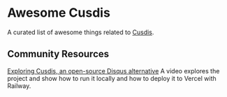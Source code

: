 # Awesome Cusdis

A curated list of awesome things related to [Cusdis](https://cusdis.com).

## Community Resources

[Exploring Cusdis, an open-source Disqus alternative](https://www.youtube.com/watch?v=XHr0oBIA2xA) A video explores the project and show how to run it locally and how to deploy it to Vercel with Railway. 

